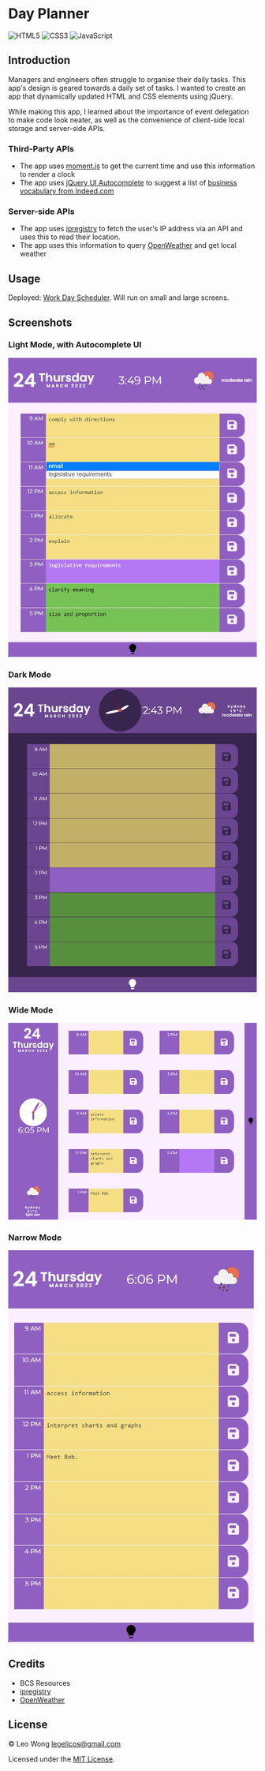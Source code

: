 # Day Planner

![HTML5](https://img.shields.io/badge/html5-%23E34F26.svg?style=for-the-badge&logo=html5&logoColor=white) ![CSS3](https://img.shields.io/badge/css3-%231572B6.svg?style=for-the-badge&logo=css3&logoColor=white) ![JavaScript](https://img.shields.io/badge/javascript-%23323330.svg?style=for-the-badge&logo=javascript&logoColor=%23F7DF1E)

## Introduction

Managers and engineers often struggle to organise their daily tasks. This app's design is geared towards a daily set of tasks. I wanted to create an app that dynamically updated HTML and CSS elements using jQuery.

While making this app, I learned about the importance of event delegation to make code look neater, as well as the convenience of client-side local storage and server-side APIs.

### Third-Party APIs

-  The app uses [moment.js](https://momentjs.com/) to get the current time and use this information to render a clock
-  The app uses [jQuery UI Autocomplete](https://jqueryui.com/autocomplete/) to suggest a list of [business vocabulary from Indeed.com](https://www.indeed.com/career-advice/career-development/business-vocabulary)

### Server-side APIs

-  The app uses [ipregistry](https://ipregistry.co) to fetch the user's IP address via an API and uses this to read their location.
-  The app uses this information to query [OpenWeather](https://openweathermap.org/api) and get local weather

## Usage

Deployed: [Work Day Scheduler](https://leoelicos.github.io/bcs-05-day-planner/). Will run on small and large screens.

## Screenshots

### Light Mode, with Autocomplete UI

![Screenshot of Page: Light Mode](./Screenshots/light.jpg)

### Dark Mode

![Screenshot of Page: Dark Mode](./Screenshots/dark.png)

### Wide Mode

![Screenshot of Page: Wide Mode](./Screenshots/wide.jpg)

### Narrow Mode

![Screenshot of Page: Narrow Mode](./Screenshots/narrow.jpg)

## Credits

-  BCS Resources
-  [ipregistry](ipregistry.co)
-  [OpenWeather](https://openweathermap.org/api)

## License

&copy; Leo Wong <leoelicos@gmail.com>

Licensed under the [MIT License](./LICENSE).
